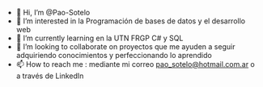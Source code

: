 - 👋 Hi, I’m @Pao-Sotelo
- 👀 I’m interested in  la Programación  de bases de datos y el desarrollo web
- 🌱 I’m currently learning en la UTN FRGP C# y SQL
- 💞️ I’m looking to collaborate on  proyectos que me ayuden a seguir adquiriendo conocimientos y perfeccionando lo aprendido
- 📫 How to reach me : mediante mi correo pao_sotelo@hotmail.com.ar o  a través de LinkedIn

<!---
Pao-Sotelo/Pao-Sotelo is a ✨ special ✨ repository because its `README.md` (this file) appears on your GitHub profile.
You can click the Preview link to take a look at your changes.
--->
